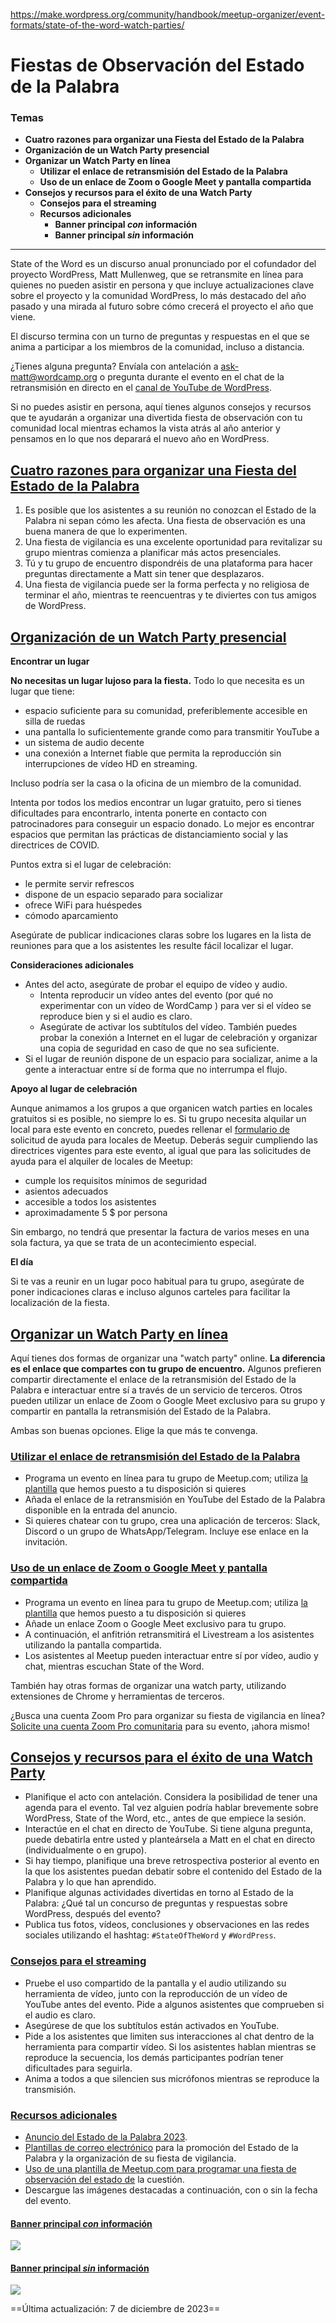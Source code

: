 https://make.wordpress.org/community/handbook/meetup-organizer/event-formats/state-of-the-word-watch-parties/

# Fiestas de Observación del Estado de la Palabra

### Temas
- **Cuatro razones para organizar una Fiesta del Estado de la Palabra**
- **Organización de un Watch Party presencial**
- **Organizar un Watch Party en línea**
    - **Utilizar el enlace de retransmisión del Estado de la Palabra**
    - **Uso de un enlace de Zoom o Google Meet y pantalla compartida**
- **Consejos y recursos para el éxito de una Watch Party**
    - **Consejos para el streaming**
    - **Recursos adicionales**
        - **Banner principal _con_ información**
        - **Banner principal _sin_ información**

---

State of the Word es un discurso anual pronunciado por el cofundador del proyecto WordPress, Matt Mullenweg, que se retransmite en línea para quienes no pueden asistir en persona y que incluye actualizaciones clave sobre el proyecto y la comunidad WordPress, lo más destacado del año pasado y una mirada al futuro sobre cómo crecerá el proyecto el año que viene.

El discurso termina con un turno de preguntas y respuestas en el que se anima a participar a los miembros de la comunidad, incluso a distancia.

¿Tienes alguna pregunta? Envíala con antelación a [ask-matt@wordcamp.org](mailto:ask-matt@wordcamp.org) o pregunta durante el evento en el chat de la retransmisión en directo en el [canal de YouTube de WordPress](https://youtube.com/wordpress).

Si no puedes asistir en persona, aquí tienes algunos consejos y recursos que te ayudarán a organizar una divertida fiesta de observación con tu comunidad local mientras echamos la vista atrás al año anterior y pensamos en lo que nos deparará el nuevo año en WordPress.

## [Cuatro razones para organizar una Fiesta del Estado de la Palabra](https://make.wordpress.org/community/handbook/meetup-organizer/event-formats/state-of-the-word-watch-parties/#why-organize-a-state-of-the-word-watch-party)

1. Es posible que los asistentes a su reunión no conozcan el Estado de la Palabra ni sepan cómo les afecta. Una fiesta de observación es una buena manera de que lo experimenten.
2. Una fiesta de vigilancia es una excelente oportunidad para revitalizar su grupo mientras comienza a planificar más actos presenciales.
3. Tú y tu grupo de encuentro dispondréis de una plataforma para hacer preguntas directamente a Matt sin tener que desplazaros.
4. Una fiesta de vigilancia puede ser la forma perfecta y no religiosa de terminar el año, mientras te reencuentras y te diviertes con tus amigos de WordPress.

## [Organización de un Watch Party presencial](https://make.wordpress.org/community/handbook/meetup-organizer/event-formats/state-of-the-word-watch-parties/#organizing-an-in-person-watch-party)

**Encontrar un lugar**

**No necesitas un lugar lujoso para la fiesta.** Todo lo que necesita es un lugar que tiene:

- espacio suficiente para su comunidad, preferiblemente accesible en silla de ruedas
- una pantalla lo suficientemente grande como para transmitir YouTube a
- un sistema de audio decente
- una conexión a Internet fiable que permita la reproducción sin interrupciones de vídeo HD en streaming.

Incluso podría ser la casa o la oficina de un miembro de la comunidad.

Intenta por todos los medios encontrar un lugar gratuito, pero si tienes dificultades para encontrarlo, intenta ponerte en contacto con patrocinadores para conseguir un espacio donado. Lo mejor es encontrar espacios que permitan las prácticas de distanciamiento social y las directrices de COVID.

Puntos extra si el lugar de celebración:

- le permite servir refrescos
- dispone de un espacio separado para socializar
- ofrece WiFi para huéspedes
- cómodo aparcamiento

Asegúrate de publicar indicaciones claras sobre los lugares en la lista de reuniones para que a los asistentes les resulte fácil localizar el lugar.

**Consideraciones adicionales**

- Antes del acto, asegúrate de probar el equipo de vídeo y audio.
    - Intenta reproducir un vídeo antes del evento (por qué no experimentar con un vídeo de WordCamp ) para ver si el vídeo se reproduce bien y si el audio es claro.
    - Asegúrate de activar los subtítulos del vídeo. También puedes probar la conexión a Internet en el lugar de celebración y organizar una copia de seguridad en caso de que no sea suficiente.
- Si el lugar de reunión dispone de un espacio para socializar, anime a la gente a interactuar entre sí de forma que no interrumpa el flujo.

**Apoyo al lugar de celebración**

Aunque animamos a los grupos a que organicen watch parties en locales gratuitos si es posible, no siempre lo es. Si tu grupo necesita alquilar un local para este evento en concreto, puedes rellenar el [formulario de](https://make.wordpress.org/community/handbook/meetup-organizer/getting-started/venue-approval/) solicitud de ayuda para locales de Meetup. Deberás seguir cumpliendo las directrices vigentes para este evento, al igual que para las solicitudes de ayuda para el alquiler de locales de Meetup:

- cumple los requisitos mínimos de seguridad
- asientos adecuados
- accesible a todos los asistentes
- aproximadamente 5 $ por persona

Sin embargo, no tendrá que presentar la factura de varios meses en una sola factura, ya que se trata de un acontecimiento especial.

**El día**

Si te vas a reunir en un lugar poco habitual para tu grupo, asegúrate de poner indicaciones claras e incluso algunos carteles para facilitar la localización de la fiesta.

## [Organizar un Watch Party en línea](https://make.wordpress.org/community/handbook/meetup-organizer/event-formats/state-of-the-word-watch-parties/#organizing-an-online-watch-party)

Aquí tienes dos formas de organizar una "watch party" online. **La diferencia es el enlace que compartes con tu grupo de encuentro.** Algunos prefieren compartir directamente el enlace de la retransmisión del Estado de la Palabra e interactuar entre sí a través de un servicio de terceros. Otros pueden utilizar un enlace de Zoom o Google Meet exclusivo para su grupo y compartir en pantalla la retransmisión del Estado de la Palabra.

Ambas son buenas opciones. Elige la que más te convenga.

### [Utilizar el enlace de retransmisión del Estado de la Palabra](https://make.wordpress.org/community/handbook/meetup-organizer/event-formats/state-of-the-word-watch-parties/#using-the-state-of-the-word-streaming-link)

- Programa un evento en línea para tu grupo de Meetup.com; utiliza [la plantilla](https://make.wordpress.org/community/handbook/meetup-organizer/state-of-the-word-watch-parties/using-a-meetup-com-template-to-schedule-a-state-of-the-word-watch-party/) que hemos puesto a tu disposición si quieres
- Añada el enlace de la retransmisión en YouTube del Estado de la Palabra disponible en la entrada del anuncio.
- Si quieres chatear con tu grupo, crea una aplicación de terceros: Slack, Discord o un grupo de WhatsApp/Telegram. Incluye ese enlace en la invitación.

### [Uso de un enlace de Zoom o Google Meet y pantalla compartida](https://make.wordpress.org/community/handbook/meetup-organizer/event-formats/state-of-the-word-watch-parties/#using-a-zoom-or-google-meet-link-and-screen-sharing)

- Programa un evento en línea para tu grupo de Meetup.com; utiliza [la plantilla](https://make.wordpress.org/community/handbook/meetup-organizer/state-of-the-word-watch-parties/using-a-meetup-com-template-to-schedule-a-state-of-the-word-watch-party/) que hemos puesto a tu disposición si quieres
- Añade un enlace Zoom o Google Meet exclusivo para tu grupo.
- A continuación, el anfitrión retransmitirá el Livestream a los asistentes utilizando la pantalla compartida.
- Los asistentes al Meetup pueden interactuar entre sí por vídeo, audio y chat, mientras escuchan State of the Word.

También hay otras formas de organizar una watch party, utilizando extensiones de Chrome y herramientas de terceros.

¿Busca una cuenta Zoom Pro para organizar su fiesta de vigilancia en línea? [Solicite una cuenta Zoom Pro comunitaria](https://make.wordpress.org/community/handbook/meetup-organizer/getting-started/special-virtual-events-zoom-request/) para su evento, ¡ahora mismo!

## [Consejos y recursos para el éxito de una Watch Party](https://make.wordpress.org/community/handbook/meetup-organizer/event-formats/state-of-the-word-watch-parties/#tips-for-organizing-a-successful-watch-party)

- Planifique el acto con antelación. Considera la posibilidad de tener una agenda para el evento. Tal vez alguien podría hablar brevemente sobre WordPress, State of the Word, etc., antes de que empiece la sesión.
- Interactúe en el chat en directo de YouTube. Si tiene alguna pregunta, puede debatirla entre usted y planteársela a Matt en el chat en directo (individualmente o en grupo).
- Si hay tiempo, planifique una breve retrospectiva posterior al evento en la que los asistentes puedan debatir sobre el contenido del Estado de la Palabra y lo que han aprendido.
- Planifique algunas actividades divertidas en torno al Estado de la Palabra: ¿Qué tal un concurso de preguntas y respuestas sobre WordPress, después del evento?
- Publica tus fotos, vídeos, conclusiones y observaciones en las redes sociales utilizando el hashtag: `#StateOfTheWord` y `#WordPress`.

### [Consejos para el streaming](https://make.wordpress.org/community/handbook/meetup-organizer/event-formats/state-of-the-word-watch-parties/#streaming-tips)

- Pruebe el uso compartido de la pantalla y el audio utilizando su herramienta de vídeo, junto con la reproducción de un vídeo de YouTube antes del evento. Pide a algunos asistentes que comprueben si el audio es claro.
- Asegúrese de que los subtítulos están activados en YouTube.
- Pide a los asistentes que limiten sus interacciones al chat dentro de la herramienta para compartir vídeo. Si los asistentes hablan mientras se reproduce la secuencia, los demás participantes podrían tener dificultades para seguirla.
- Anima a todos a que silencien sus micrófonos mientras se reproduce la transmisión.

### [Recursos adicionales](https://make.wordpress.org/community/handbook/meetup-organizer/event-formats/state-of-the-word-watch-parties/#additional-resources)

- [Anuncio del Estado de la Palabra 2023](https://href.li/?https://wordpress.org/news/2023/11/state-of-the-word-2023-madrid-spain/).
- [Plantillas de correo electrónico](https://make.wordpress.org/community/handbook/meetup-organizer/event-formats/2021-state-of-the-word-watch-parties/email-templates-for-state-of-the-word/) para la promoción del Estado de la Palabra y la organización de su fiesta de vigilancia.
- [Uso de una plantilla de Meetup.com para programar una fiesta de observación del estado de](https://make.wordpress.org/community/handbook/meetup-organizer/state-of-the-word-watch-parties/using-a-meetup-com-template-to-schedule-a-state-of-the-word-watch-party/) la cuestión.
- Descargue las imágenes destacadas a continuación, con o sin la fecha del evento.

#### [Banner principal _con_ información](https://make.wordpress.org/community/handbook/meetup-organizer/event-formats/state-of-the-word-watch-parties/#main-banner-with-information)

[![](https://make.wordpress.org/community/files/2023/11/sotw-2023-main-banner-1024x576.png)](https://make.wordpress.org/community/files/2023/11/sotw-2023-main-banner.png)

#### [Banner principal _sin_ información](https://make.wordpress.org/community/handbook/meetup-organizer/event-formats/state-of-the-word-watch-parties/#main-banner-without-information)

[![](https://make.wordpress.org/community/files/2023/11/sotw-2023-main-banner-no-informations-1024x576.png)](https://make.wordpress.org/community/files/2023/11/sotw-2023-main-banner-no-informations.png)

==Última actualización: 7 de diciembre de 2023==